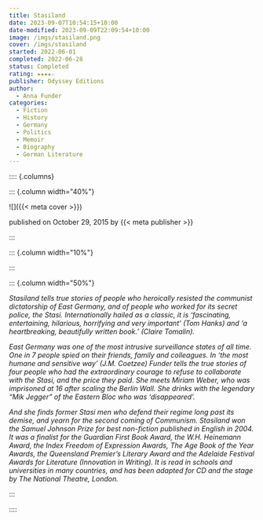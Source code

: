 ```yaml
---
title: Stasiland
date: 2023-09-07T10:54:15+10:00
date-modified: 2023-09-09T22:09:54+10:00
image: /imgs/stasiland.png
cover: /imgs/stasiland
started: 2022-06-01
completed: 2022-06-28
status: Completed
rating: ★★★★☆
publisher: Odyssey Editions
author:
  - Anna Funder
categories:
  - Fiction
  - History
  - Germany
  - Politics
  - Memoir
  - Biography
  - German Literature
---
```


:::: {.columns}

::: {.column width="40%"}

![]({{< meta cover >}})

published on October 29, 2015 by {{< meta publisher >}}

:::

::: {.column width="10%"}
<!-- empty column to create gap -->
:::

::: {.column width="50%"}

_Stasiland tells true stories of people who heroically resisted the communist dictatorship of East Germany, and of people who worked for its secret police, the Stasi. Internationally hailed as a classic, it is ‘fascinating, entertaining, hilarious, horrifying and very important’ (Tom Hanks) and ‘a heartbreaking, beautifully written book.’ (Claire Tomalin)._

_East Germany was one of the most intrusive surveillance states of all time. One in 7 people spied on their friends, family and colleagues. In ‘the most humane and sensitive way’ (J.M. Coetzee) Funder tells the true stories of four people who had the extraordinary courage to refuse to collaborate with the Stasi, and the price they paid. She meets Miriam Weber, who was imprisoned at 16 after scaling the Berlin Wall. She drinks with the legendary “Mik Jegger” of the Eastern Bloc who was ‘disappeared’._

_And she finds former Stasi men who defend their regime long past its demise, and yearn for the second coming of Communism. Stasiland won the Samuel Johnson Prize for best non-fiction published in English in 2004. It was a finalist for the Guardian First Book Award, the W.H. Heinemann Award, the Index Freedom of Expression Awards, The Age Book of the Year Awards, the Queensland Premier’s Literary Award and the Adelaide Festival Awards for Literature (Innovation in Writing). It is read in schools and universities in many countries, and has been adapted for CD and the stage by The National Theatre, London._

:::

::::
